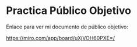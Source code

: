 # Practica Público Objetivo

Enlace para ver mi documento de público objetivo:

[https://miro.com/app/board/uXjVOH60PXE=/
](https://miro.com/app/board/uXjVOH60PXE=/
)